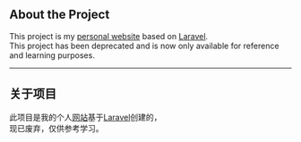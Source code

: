 ## About the Project

This project is my [personal website](https://www.jasonz-z.com) based on [Laravel](https://www.laravel.com).  
This project has been deprecated and is now only available for reference and learning purposes.

---

## 关于项目

此项目是我的个人[网站](https://www.jason-z.com)基于[Laravel](https://www.laravel.com)创建的，  
现已废弃，仅供参考学习。
